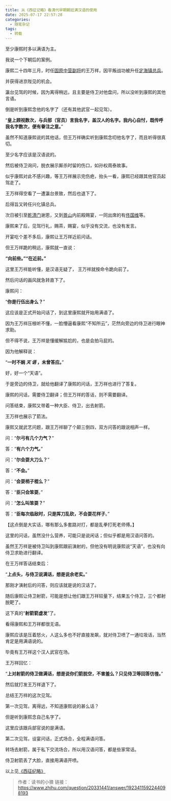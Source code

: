 ```yaml
---
title: 从《西征记略》看清代早期朝廷满汉语的使用
date: 2025-07-17 22:57:28
categories:
  - 随笔杂记
tags:
  - 转载
---
```

至少康熙时多以满语为主。

我说一个下朝后的案例。

康熙二十四年三月，时任[固原中营副将](https://zhida.zhihu.com/search?content_id=734899685&content_type=Answer&match_order=1&q=%E5%9B%BA%E5%8E%9F%E4%B8%AD%E8%90%A5%E5%89%AF%E5%B0%86&zhida_source=entity)的王万祥，因平叛战功被升任[定海镇总兵](https://zhida.zhihu.com/search?content_id=734899685&content_type=Answer&match_order=1&q=%E5%AE%9A%E6%B5%B7%E9%95%87%E6%80%BB%E5%85%B5&zhida_source=entity)。

并获得进京陛见的机会。

瀛台见驾的时候，因为离得稍远，且主要是侍卫对他盘问，所以没听到康熙的其他言语。

倒是听到康熙念他的名字了（还有其他武官一起见驾）。

“**皇上顾视数次，与兵部（官员）言我名字，盖汉人的名字。我内心自忖，既传呼我名字数次，便有眷注之意。**”

虽然不知道康熙说的其他话，但王万祥确实听到康熙念叨他名字了，而且听得很真切。

至少名字应该是汉语说的。

然后被侍卫询问，脱衣展示厮杀时留的伤口，如孙权周泰故事。

似乎康熙对此不感兴趣，等王万祥展示完伤疤，抬头一看，康熙已经跟其他官员起驾走了。

王万祥得空看了一遭瀛台景致，然后也退下了。

后得旨又转任兴化镇总兵。

次日被引至[乾清门](https://zhida.zhihu.com/search?content_id=734899685&content_type=Answer&match_order=1&q=%E4%B9%BE%E6%B8%85%E9%97%A8&zhida_source=entity)谢恩，又到[景山](https://zhida.zhihu.com/search?content_id=734899685&content_type=Answer&match_order=1&q=%E6%99%AF%E5%B1%B1&zhida_source=entity)内前殿赐宴，一同出席的有[佟国维](https://zhida.zhihu.com/search?content_id=734899685&content_type=Answer&match_order=1&q=%E4%BD%9F%E5%9B%BD%E7%BB%B4&zhida_source=entity)等。

康熙来了后，见驾行礼，赐茶，赐宴，似乎没有交流，也没有发言。

开宴吃个差不多后，康熙让王万祥近前问话。

但王万祥跪的稍远，康熙就一直说：

**“向前些。”“在近前。”**

这里王万祥能听懂，是汉语无疑了， 王万祥就按命令跪向前了。

然后问话的画风就急转直下了。

康熙问：

“**你是行伍出身么？**”

这应该是正式开始问话了，到这里康熙就开始用满语了。

因为王万祥压根听不懂，一脸懵逼看康熙“不知所云”，茫然向旁边的侍卫进行眼神求助。

但不得不说，王万祥是懂缓解尴尬的，也是会拍马屁的。

因为他解释说：

“**一时不娴 _天 语_ ，未曾答应。**”

好，好一个“天语”。

于是旁边的侍卫，就给他翻译了康熙的问话，王万祥也进行了答复。

康熙的问话，需要侍卫翻译；但王万祥的答话，则不需要翻译。

问答结束，康熙又带着一种大臣、侍卫，出去射箭。

王万祥也展示了箭法。

康熙又就武艺问题，跟王万祥聊了个颠三倒四，双方问答的跟说相声一样。

问：“**尔弓有几个力气？**”

答：“**有六个力气。**”

问：“**尔会耍大刀么？**”

答：“**不会。**”

问：“**会耍梢子棍么？**”

答：“**臣只会笨耍**。”

问：“**怎么叫笨耍？**”

答：“**臣每次临敌时，只是挥刀乱砍，不会耍花样子**。”

【这点倒是大实话，哪有那么多套路对打，都是乱拳打死老师傅。】

这里的问话，虽然没什么营养，可能只是说闲话；但似乎都是用汉语问答的。

虽然王万祥是被侍卫叫到康熙跟前演射的，但他没有明说康熙说“天语”，也没有向侍卫求助进行翻译。

在王万祥答话结束后：

“**上点头，与侍卫说满话，想是说余老实。**”

那刚才演射后的问答，则应该就是说的汉话了。

随后康熙让侍卫射箭，可能是想让他们跟王万祥较量下，结果五个侍卫，三个都射脱靶了。

这下真的“**射箭箭虚发**”了。

看得康熙和王万祥都很无语。

康熙应该是压着怒火，人这么多也不好直接发飙，就对侍卫喷了一通垃圾话，当然肯定是用满语说的。

毕竟有王万祥这个汉人武官在场。

王万祥回忆：

“**上对射箭的侍卫做满话，想是说你们箭脱空，不害羞么？只见侍卫等回答彷徨。**”

然后就打发王万祥退下了。

总结王万祥的这次见驾。

第一次见驾，离得远，不知道康熙说的甚么话？

但是听到康熙念自己名字了。

这里应该跟兵部官说的是满语。

第二次见驾，设宴问话，正式场合，全程满语问答。

转场去射箭，属于私下交流场合，所以用汉语问答，都是些家常话。

侍卫射箭丢了大脸，直接用满语开喷。

以上见[《西征纪略》](https://zhida.zhihu.com/search?content_id=734899685&content_type=Answer&match_order=1&q=%E3%80%8A%E8%A5%BF%E5%BE%81%E7%BA%AA%E7%95%A5%E3%80%8B&zhida_source=entity)

> 作者：读书的小猹
> 链接：https://www.zhihu.com/question/20331441/answer/1923411592244098193
